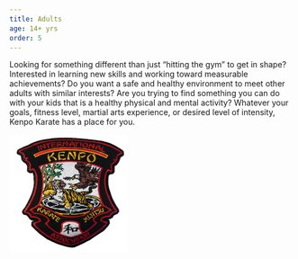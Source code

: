 ```yaml
---
title: Adults
age: 14+ yrs
order: 5
---
```



Looking for something different than just “hitting the gym” to get in shape? Interested in learning new skills and working toward measurable achievements? Do you want a safe and healthy environment to meet other adults with similar interests? Are you trying to find something you can do with your kids that is a healthy physical and mental activity? Whatever your goals, fitness level, martial arts experience, or desired level of intensity, Kenpo Karate has a place for you.

![](/uploads/versions/kenpo---x----209-208x---.png)